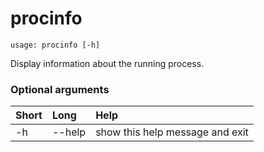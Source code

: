 <!-- THIS PART OF THIS FILE IS AUTOGENERATED. DO NOT MODIFY IT. See scripts/generate-docs.sh -->
# procinfo

```text
usage: procinfo [-h]

```

Display information about the running process.
### Optional arguments

|Short|Long|Help|
| :--- | :--- | :--- |
|-h|--help|show this help message and exit|

<!-- END OF AUTOGENERATED PART. Do not modify this line or the line below, they mark the end of the auto-generated part of the file. If you want to extend the documentation in a way which cannot easily be done by adding to the command help description, write below the following line. -->
<!-- ------------\>8---- ----\>8---- ----\>8------------ -->
